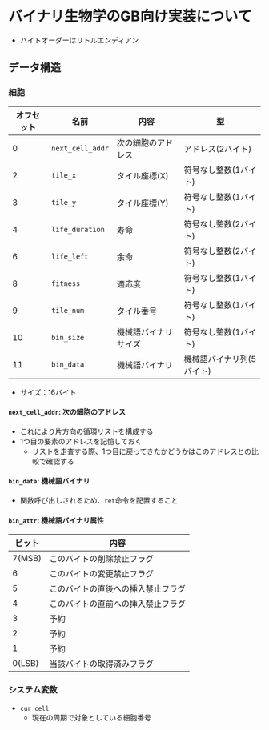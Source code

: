 # バイナリ生物学のGB向け実装について
- バイトオーダーはリトルエンディアン

## データ構造
### 細胞
| オフセット | 名前 | 内容 | 型 |
| --- | --- | --- | --- |
| 0 | `next_cell_addr` | 次の細胞のアドレス | アドレス(2バイト) |
| 2 | `tile_x` | タイル座標(X) | 符号なし整数(1バイト) |
| 3 | `tile_y` | タイル座標(Y) | 符号なし整数(1バイト) |
| 4 | `life_duration` | 寿命 | 符号なし整数(2バイト) |
| 6 | `life_left` | 余命 | 符号なし整数(2バイト) |
| 8 | `fitness` | 適応度 | 符号なし整数(1バイト) |
| 9 | `tile_num` | タイル番号 | 符号なし整数(1バイト) |
| 10 | `bin_size` | 機械語バイナリサイズ | 符号なし整数(1バイト) |
| 11 | `bin_data` | 機械語バイナリ | 機械語バイナリ列(5バイト) |
- サイズ：16バイト

#### `next_cell_addr`: 次の細胞のアドレス
- これにより片方向の循環リストを構成する
- 1つ目の要素のアドレスを記憶しておく
  - リストを走査する際、1つ目に戻ってきたかどうかはこのアドレスとの比較で確認する

#### `bin_data`: 機械語バイナリ
- 関数呼び出しされるため、`ret`命令を配置すること

#### `bin_attr`: 機械語バイナリ属性
| ビット | 内容 |
| --- | --- |
| 7(MSB) | このバイトの削除禁止フラグ |
| 6 | このバイトの変更禁止フラグ |
| 5 | このバイトの直後への挿入禁止フラグ |
| 4 | このバイトの直前への挿入禁止フラグ |
| 3 | 予約 |
| 2 | 予約 |
| 1 | 予約 |
| 0(LSB) | 当該バイトの取得済みフラグ |

### システム変数
- `cur_cell`
  - 現在の周期で対象としている細胞番号
